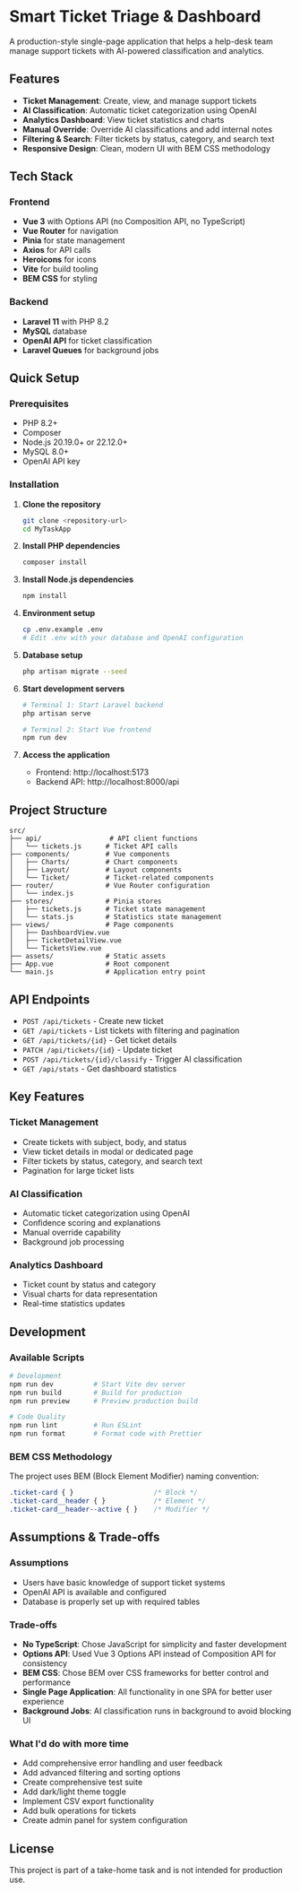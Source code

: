 # Smart Ticket Triage & Dashboard

A production-style single-page application that helps a help-desk team manage support tickets with AI-powered classification and analytics.

## Features

- **Ticket Management**: Create, view, and manage support tickets
- **AI Classification**: Automatic ticket categorization using OpenAI
- **Analytics Dashboard**: View ticket statistics and charts
- **Manual Override**: Override AI classifications and add internal notes
- **Filtering & Search**: Filter tickets by status, category, and search text
- **Responsive Design**: Clean, modern UI with BEM CSS methodology

## Tech Stack

### Frontend
- **Vue 3** with Options API (no Composition API, no TypeScript)
- **Vue Router** for navigation
- **Pinia** for state management
- **Axios** for API calls
- **Heroicons** for icons
- **Vite** for build tooling
- **BEM CSS** for styling

### Backend
- **Laravel 11** with PHP 8.2
- **MySQL** database
- **OpenAI API** for ticket classification
- **Laravel Queues** for background jobs

## Quick Setup

### Prerequisites
- PHP 8.2+
- Composer
- Node.js 20.19.0+ or 22.12.0+
- MySQL 8.0+
- OpenAI API key

### Installation

1. **Clone the repository**
   ```bash
   git clone <repository-url>
   cd MyTaskApp
   ```

2. **Install PHP dependencies**
   ```bash
   composer install
   ```

3. **Install Node.js dependencies**
   ```bash
   npm install
   ```

4. **Environment setup**
   ```bash
   cp .env.example .env
   # Edit .env with your database and OpenAI configuration
   ```

5. **Database setup**
   ```bash
   php artisan migrate --seed
   ```

6. **Start development servers**
   ```bash
   # Terminal 1: Start Laravel backend
   php artisan serve
   
   # Terminal 2: Start Vue frontend
   npm run dev
   ```

7. **Access the application**
   - Frontend: http://localhost:5173
   - Backend API: http://localhost:8000/api

## Project Structure

```
src/
├── api/                 # API client functions
│   └── tickets.js      # Ticket API calls
├── components/         # Vue components
│   ├── Charts/         # Chart components
│   ├── Layout/         # Layout components
│   └── Ticket/         # Ticket-related components
├── router/             # Vue Router configuration
│   └── index.js
├── stores/             # Pinia stores
│   ├── tickets.js      # Ticket state management
│   └── stats.js        # Statistics state management
├── views/              # Page components
│   ├── DashboardView.vue
│   ├── TicketDetailView.vue
│   └── TicketsView.vue
├── assets/             # Static assets
├── App.vue             # Root component
└── main.js             # Application entry point
```

## API Endpoints

- `POST /api/tickets` - Create new ticket
- `GET /api/tickets` - List tickets with filtering and pagination
- `GET /api/tickets/{id}` - Get ticket details
- `PATCH /api/tickets/{id}` - Update ticket
- `POST /api/tickets/{id}/classify` - Trigger AI classification
- `GET /api/stats` - Get dashboard statistics

## Key Features

### Ticket Management
- Create tickets with subject, body, and status
- View ticket details in modal or dedicated page
- Filter tickets by status, category, and search text
- Pagination for large ticket lists

### AI Classification
- Automatic ticket categorization using OpenAI
- Confidence scoring and explanations
- Manual override capability
- Background job processing

### Analytics Dashboard
- Ticket count by status and category
- Visual charts for data representation
- Real-time statistics updates

## Development

### Available Scripts

```bash
# Development
npm run dev          # Start Vite dev server
npm run build        # Build for production
npm run preview      # Preview production build

# Code Quality
npm run lint         # Run ESLint
npm run format       # Format code with Prettier
```

### BEM CSS Methodology

The project uses BEM (Block Element Modifier) naming convention:

```css
.ticket-card { }                    /* Block */
.ticket-card__header { }            /* Element */
.ticket-card__header--active { }    /* Modifier */
```

## Assumptions & Trade-offs

### Assumptions
- Users have basic knowledge of support ticket systems
- OpenAI API is available and configured
- Database is properly set up with required tables

### Trade-offs
- **No TypeScript**: Chose JavaScript for simplicity and faster development
- **Options API**: Used Vue 3 Options API instead of Composition API for consistency
- **BEM CSS**: Chose BEM over CSS frameworks for better control and performance
- **Single Page Application**: All functionality in one SPA for better user experience
- **Background Jobs**: AI classification runs in background to avoid blocking UI

### What I'd do with more time
- Add comprehensive error handling and user feedback
- Add advanced filtering and sorting options
- Create comprehensive test suite
- Add dark/light theme toggle
- Implement CSV export functionality
- Add bulk operations for tickets
- Create admin panel for system configuration

## License
This project is part of a take-home task and is not intended for production use.